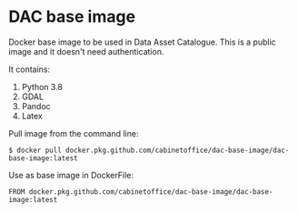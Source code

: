 DAC base image
==============

Docker base image to be used in Data Asset Catalogue. This is a public image and it doesn't need authentication.

It contains:

1. Python 3.8
2. GDAL
3. Pandoc
4. Latex


Pull image from the command line:

    $ docker pull docker.pkg.github.com/cabinetoffice/dac-base-image/dac-base-image:latest

Use as base image in DockerFile:
  
    FROM docker.pkg.github.com/cabinetoffice/dac-base-image/dac-base-image:latest

